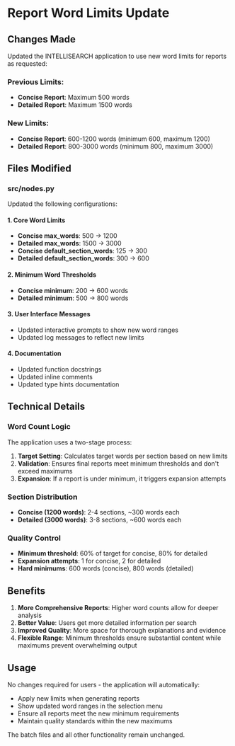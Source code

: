 # Report Word Limits Update

## Changes Made

Updated the INTELLISEARCH application to use new word limits for reports as requested:

### Previous Limits:
- **Concise Report**: Maximum 500 words
- **Detailed Report**: Maximum 1500 words

### New Limits:
- **Concise Report**: 600-1200 words (minimum 600, maximum 1200)
- **Detailed Report**: 800-3000 words (minimum 800, maximum 3000)

## Files Modified

### src/nodes.py
Updated the following configurations:

#### 1. Core Word Limits
- **Concise max_words**: 500 → 1200
- **Detailed max_words**: 1500 → 3000
- **Concise default_section_words**: 125 → 300
- **Detailed default_section_words**: 300 → 600

#### 2. Minimum Word Thresholds  
- **Concise minimum**: 200 → 600 words
- **Detailed minimum**: 500 → 800 words

#### 3. User Interface Messages
- Updated interactive prompts to show new word ranges
- Updated log messages to reflect new limits

#### 4. Documentation
- Updated function docstrings
- Updated inline comments
- Updated type hints documentation

## Technical Details

### Word Count Logic
The application uses a two-stage process:
1. **Target Setting**: Calculates target words per section based on new limits
2. **Validation**: Ensures final reports meet minimum thresholds and don't exceed maximums
3. **Expansion**: If a report is under minimum, it triggers expansion attempts

### Section Distribution
- **Concise (1200 words)**: 2-4 sections, ~300 words each
- **Detailed (3000 words)**: 3-8 sections, ~600 words each

### Quality Control
- **Minimum threshold**: 60% of target for concise, 80% for detailed
- **Expansion attempts**: 1 for concise, 2 for detailed
- **Hard minimums**: 600 words (concise), 800 words (detailed)

## Benefits

1. **More Comprehensive Reports**: Higher word counts allow for deeper analysis
2. **Better Value**: Users get more detailed information per search
3. **Improved Quality**: More space for thorough explanations and evidence
4. **Flexible Range**: Minimum thresholds ensure substantial content while maximums prevent overwhelming output

## Usage

No changes required for users - the application will automatically:
- Apply new limits when generating reports
- Show updated word ranges in the selection menu
- Ensure all reports meet the new minimum requirements
- Maintain quality standards within the new maximums

The batch files and all other functionality remain unchanged.